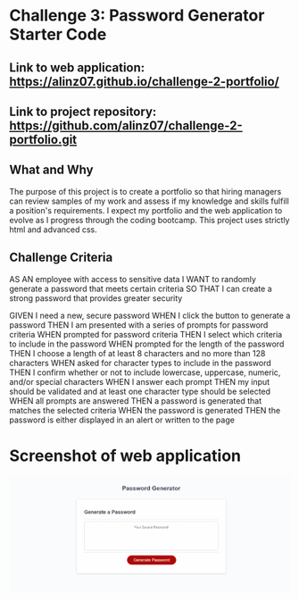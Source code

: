 # Challenge 3: Password Generator Starter Code

## **Link** to web application: https://alinz07.github.io/challenge-2-portfolio/
## **Link** to project repository: https://github.com/alinz07/challenge-2-portfolio.git

## **What and Why**
The purpose of this project is to create a portfolio so that hiring managers can review samples of my work and assess if my knowledge and skills fulfill a position's requirements. I expect my portfolio and the web application to evolve as I progress through the coding bootcamp. This project uses strictly html and advanced css.
## Challenge Criteria
AS AN employee with access to sensitive data
I WANT to randomly generate a password that meets certain criteria
SO THAT I can create a strong password that provides greater security

GIVEN I need a new, secure password
WHEN I click the button to generate a password
THEN I am presented with a series of prompts for password criteria
WHEN prompted for password criteria
THEN I select which criteria to include in the password
WHEN prompted for the length of the password
THEN I choose a length of at least 8 characters and no more than 128 characters
WHEN asked for character types to include in the password
THEN I confirm whether or not to include lowercase, uppercase, numeric, and/or special characters
WHEN I answer each prompt
THEN my input should be validated and at least one character type should be selected
WHEN all prompts are answered
THEN a password is generated that matches the selected criteria
WHEN the password is generated
THEN the password is either displayed in an alert or written to the page

# Screenshot of web application
![gif-of-webapp](./pwgen-gif.gif)